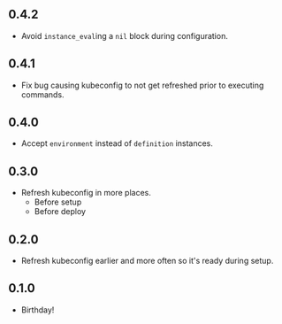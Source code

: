 ## 0.4.2
* Avoid `instance_eval`ing a `nil` block during configuration.

## 0.4.1
* Fix bug causing kubeconfig to not get refreshed prior to executing commands.

## 0.4.0
* Accept `environment` instead of `definition` instances.

## 0.3.0
* Refresh kubeconfig in more places.
  - Before setup
  - Before deploy

## 0.2.0
* Refresh kubeconfig earlier and more often so it's ready during setup.

## 0.1.0
* Birthday!
